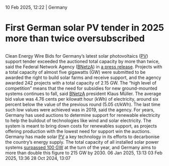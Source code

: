 10 Feb 2025, 12:22
| 
Germany
# First German solar PV tender in 2025 more than twice oversubscribed
## 
Clean Energy Wire
Bids for Germany’s latest solar photovoltaics ([PV](https://www.cleanenergywire.org/glossary/letter_p#pv)) support tender exceeded the auctioned total capacity by more than twice, said the Federal Network Agency ([BNetzA](https://www.cleanenergywire.org/experts/federal-network-agency-electricity-gas-telecommunications-post-and-railway-0)) in [a press release](https://www.bundesnetzagentur.de/SharedDocs/Pressemitteilungen/DE/2025/20250210_FFAV.html?nn=659670). Projects with a total capacity of almost five gigawatts (GW) were submitted to be awarded the right to build solar farms and receive support, and the agency awarded 242 projects with a total capacity of 2.15 GW. 
The “high level of competition” means that the need for subsidies for new ground-mounted systems continues to fall, said [BNetzA](https://www.cleanenergywire.org/experts/federal-network-agency-electricity-gas-telecommunications-post-and-railway-0) president Klaus Müller. The average bid value was 4.76 cents per kilowatt hour (kWh) of electricity, around six percent below the value of the previous round (5.05 ct/kWh). The last time such low values were achieved was in 2019, said the agency.
For years, Germany has used auctions to determine support for renewable electricity to help the buildout of technologies like wind and solar electricity. The system is meant to bring down costs for renewables support, as projects offering production with the lowest need for support win the auctions.
Germany has made solar [PV](https://www.cleanenergywire.org/glossary/letter_p#pv) a key technology in its efforts to decarbonise the country’s energy supply. The total capacity of all installed solar power systems [surpassed 100 GW](https://www.cleanenergywire.org/news/german-solar-capacity-breaches-100-gigawatts-industry-association) at the turn of the year, and Germany aims to more than double this figure to 215 GW by 2030.
06 Jan 2025, 13:13
03 Feb 2025, 13:36
28 Oct 2024, 13:07